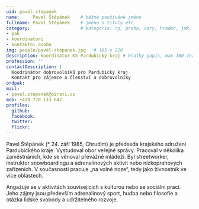 ```yaml
---
uid: pavel.stepanek
name:     Pavel Štěpánek  	# běžně používáné jméno
fullname: Pavel Štěpánek  	# jméno s tituly etc.
category:                 	# kategorie: rp, praha, vary, hradec, jmk, senat
- pak
- koordinatori
- kontaktni_osoba
img: people/pavel-stepanek.jpg   # 165 x 220
description: koordinátor KS Pardubický kraj # kratký popis, max 160 znaků
profession: ''
contactDescription: |
  Koodrinátor dobrovolníků pro Pardubický kraj
  Kontakt pro zájemce o členství a dobrovolníky
ordpak:
mail:
- pavel.stepanek@pirati.cz
mob: +420 770 113 647
profiles:
  github:
  facebook:
  twitter:
  flickr:
---
```


Pavel Štěpánek (* 24. září 1985, Chrudim) je předseda krajského sdružení Pardubického kraje. Vystudoval obor veřejné správy. Pracoval v několika zaměstnáních, kde se věnoval převážně mládeži. Byl streetworker, instruktor snowboardingu a adrenalinových aktivit nebo nízkoprahových zařízeních. V současnosti pracuje „na volné noze“, tedy jako živnostník ve více oblastech.

Angažuje se v aktivitách souvisejících s kulturou nebo se sociální prací. Jeho zájmy jsou především adrenalinový sport, hudba nebo filosofie a otázka lidské svobody a udržitelného rozvoje.
